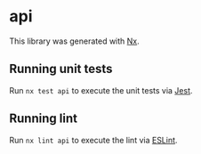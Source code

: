 # api

This library was generated with [Nx](https://nx.dev).

## Running unit tests

Run `nx test api` to execute the unit tests via [Jest](https://jestjs.io).

## Running lint

Run `nx lint api` to execute the lint via [ESLint](https://eslint.org/).
